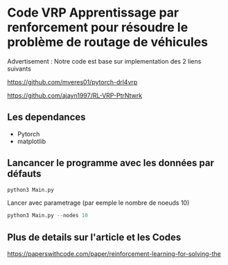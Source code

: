 # Code VRP Apprentissage par renforcement pour résoudre le problème de routage de véhicules

Advertisement : Notre code est base sur implementation des 2 liens suivants 

https://github.com/mveres01/pytorch-drl4vrp

https://github.com/ajayn1997/RL-VRP-PtrNtwrk

## Les dependances
 * Pytorch
 * matplotlib

## Lancancer le programme avec les données par défauts

```python
python3 Main.py
```
Lancer avec parametrage (par eemple le nombre de noeuds 10)
```python
python3 Main.py --nodes 10 
```

## Plus de details sur l'article et les Codes 

https://paperswithcode.com/paper/reinforcement-learning-for-solving-the
